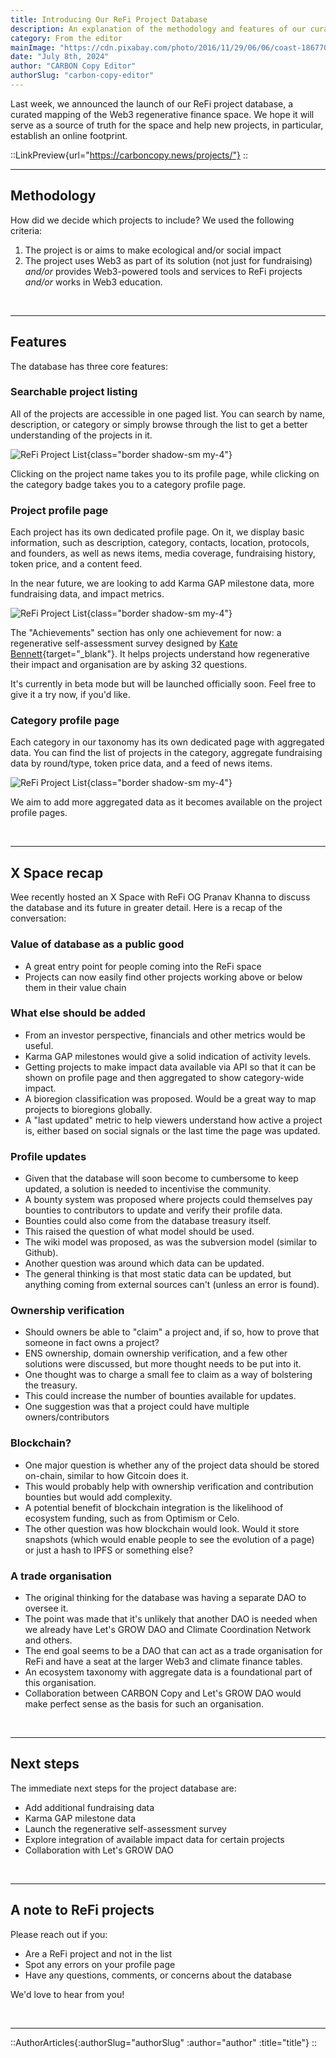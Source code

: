 ```yaml
---
title: Introducing Our ReFi Project Database
description: An explanation of the methodology and features of our curated ReFi project database, along with a recap of the X Space we hosted on the launch with Pranav Khanna.
category: From the editor
mainImage: "https://cdn.pixabay.com/photo/2016/11/29/06/06/coast-1867704_1280.jpg"
date: "July 8th, 2024"
author: "CARBON Copy Editor"
authorSlug: "carbon-copy-editor"
---
```


Last week, we announced the launch of our ReFi project database, a curated mapping of the Web3 regenerative finance space. We hope it will serve as a source of truth for the space and help new projects, in particular, establish an online footprint.

::LinkPreview{url="https://carboncopy.news/projects/"}
::

<hr class="lede center-square">

## Methodology

How did we decide which projects to include? We used the following criteria:

1) The project is or aims to make ecological and/or social impact
2) The project uses Web3 as part of its solution (not just for fundraising) *and/or* provides Web3-powered tools and services to ReFi projects *and/or* works in Web3 education.

<br>

<hr class="lede center-square">

## Features

The database has three core features:

### Searchable project listing

All of the projects are accessible in one paged list. You can search by name, description, or category or simply browse through the list to get a better understanding of the projects in it.

![ReFi Project List](/images/db-article-list.png){class="border shadow-sm my-4"}

Clicking on the project name takes you to its profile page, while clicking on the category badge takes you to a category profile page.

### Project profile page

Each project has its own dedicated profile page. On it, we display basic information, such as description, category, contacts, location, protocols, and founders, as well as news items, media coverage, fundraising history, token price, and a content feed.

In the near future, we are looking to add Karma GAP milestone data, more fundraising data, and impact metrics.

![ReFi Project List](/images/db-article-project.jpeg){class="border shadow-sm my-4"}

The "Achievements" section has only one achievement for now: a regenerative self-assessment survey designed by [Kate Bennett](https://au.linkedin.com/in/ktlbennett){target="_blank"}. It helps projects understand how regenerative their impact and organisation are by asking 32 questions.

It's currently in beta mode but will be launched officially soon. Feel free to give it a try now, if you'd like.

### Category profile page

Each category in our taxonomy has its own dedicated page with aggregated data. You can find the list of projects in the category, aggregate fundraising data by round/type, token price data, and a feed of news items.

![ReFi Project List](/images/db-article-category.jpg){class="border shadow-sm my-4"}

We aim to add more aggregated data as it becomes available on the project profile pages.

<br>

<hr class="lede center-square">

## X Space recap

Wee recently hosted an X Space with ReFi OG Pranav Khanna to discuss the database and its future in greater detail. Here is a recap of the conversation:

### Value of database as a public good

- A great entry point for people coming into the ReFi space
- Projects can now easily find other projects working above or below them in their value chain

### What else should be added

- From an investor perspective, financials and other metrics would be useful. 
- Karma GAP milestones would give a solid indication of activity levels.
- Getting projects to make impact data available via API so that it can be shown on profile page and then aggregated to show category-wide impact.
- A bioregion classification was proposed. Would be a great way to map projects to bioregions globally.
- A "last updated" metric to help viewers understand how active a project is, either based on social signals or the last time the page was updated.

### Profile updates

- Given that the database will soon become to cumbersome to keep updated, a solution is needed to incentivise the community.
- A bounty system was proposed where projects could themselves pay bounties to contributors to update and verify their profile data.
- Bounties could also come from the database treasury itself.
- This raised the question of what model should be used.
- The wiki model was proposed, as was the subversion model (similar to Github).
- Another question was around which data can be updated.
- The general thinking is that most static data can be updated, but anything coming from external sources can't (unless an error is found).

### Ownership verification

- Should owners be able to "claim" a project and, if so, how to prove that someone in fact owns a project?
- ENS ownership, domain ownership verification, and a few other solutions were discussed, but more thought needs to be put into it.
- One thought was to charge a small fee to claim as a way of bolstering the treasury.
- This could increase the number of bounties available for updates.
- One suggestion was that a project could have multiple owners/contributors

### Blockchain?

- One major question is whether any of the project data should be stored on-chain, similar to how Gitcoin does it.
- This would probably help with ownership verification and contribution bounties but would add complexity.
- A potential benefit of blockchain integration is the likelihood of ecosystem funding, such as from Optimism or Celo.
- The other question was how blockchain would look. Would it store snapshots (which would enable people to see the evolution of a page) or just a hash to IPFS or something else?

### A trade organisation

- The original thinking for the database was having a separate DAO to oversee it.
- The point was made that it's unlikely that another DAO is needed when we already have Let's GROW DAO and Climate Coordination Network and others.
- The end goal seems to be a DAO that can act as a trade organisation for ReFi and have a seat at the larger Web3 and climate finance tables. 
- An ecosystem taxonomy with aggregate data is a foundational part of this organisation.
- Collaboration between CARBON Copy and Let's GROW DAO would make perfect sense as the basis for such an organisation.

<br>

<hr class="lede center-square">

## Next steps

The immediate next steps for the project database are:

- Add additional fundraising data
- Karma GAP milestone data
- Launch the regenerative self-assessment survey
- Explore integration of available impact data for certain projects
- Collaboration with Let's GROW DAO

<br>

<hr class="lede center-square">

## A note to ReFi projects

Please reach out if you:

- Are a ReFi project and not in the list
- Spot any errors on your profile page
- Have any questions, comments, or concerns about the database

We'd love to hear from you!

<br>

<hr class="lede center-square">

::AuthorArticles{:authorSlug="authorSlug" :author="author" :title="title"}
::